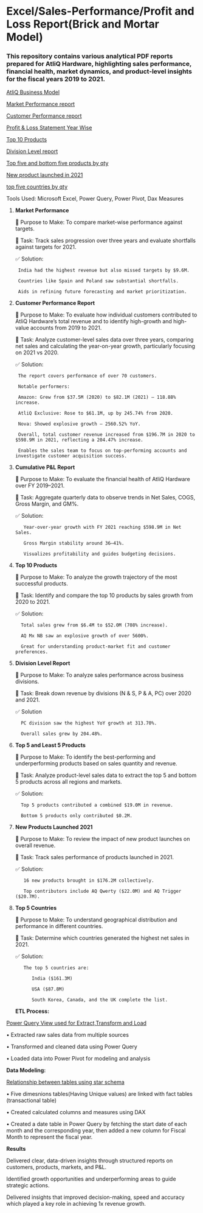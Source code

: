 # Excel/Sales-Performance/Profit and Loss Report(Brick and Mortar Model) 
### This repository contains various analytical PDF reports prepared for AtliQ Hardware, highlighting sales performance, financial health, market dynamics, and product-level insights for the fiscal years 2019 to 2021.

<a href = "https://github.com/Piyush-tikiya/Excel-Sales-Performance-Report/blob/main/AtliQ%20Hardware%20Business%20Hierarchy%20Model.pdf"> AtliQ Business Model </a>

<a href = "https://github.com/Piyush-tikiya/Excel-Sales-Performance-Report/blob/main/market%20performance.pdf"> Market Performance report </a>

<a href = "https://github.com/Piyush-tikiya/Excel-Sales-Performance-Report/blob/main/Customer%20performance%20report.pdf"> Customer Performance report </a>
  
<a href = "https://github.com/Piyush-tikiya/Excel-Sales-Performance-Report/blob/main/CUMULATIVE%20P%26L%20REPORT.pdf"> Profit & Loss Statement Year Wise </a>

<a href = "https://github.com/Piyush-tikiya/Excel-Sales-Performance-Report/blob/main/Top%2010%20products.pdf">Top 10 Products </a>

<a href = "https://github.com/Piyush-tikiya/Excel-Sales-Performance-Report/blob/main/division%20level%20report.pdf"> Division Level report </a>

<a href = "https://github.com/Piyush-tikiya/Excel-Sales-Performance-Report/blob/main/top%20%20and%20least%205%20products.pdf"> Top five and bottom five products by qty </a>

<a href = "https://github.com/Piyush-tikiya/Excel-Sales-Performance-Report/blob/main/New%20products%20launched%202021.pdf"> New product launched in 2021 </a>

<a href = "https://github.com/Piyush-tikiya/Excel-Sales-Performance-Report/blob/main/top%205%20countries.pdf"> top five countries by qty </a>

Tools Used: Microsoft Excel, Power Query, Power Pivot, Dax Measures


1) **Market Performance**
   
    🎯 Purpose to Make: 
      To compare market-wise performance against targets.

    📝 Task: 
      Track sales progression over three years and evaluate shortfalls against targets for 2021.

    ✅ Solution: 

        India had the highest revenue but also missed targets by $9.6M.
   
        Countries like Spain and Poland saw substantial shortfalls.

        Aids in refining future forecasting and market prioritization.

 2. **Customer Performance Report**
      
    🎯 Purpose to Make: To evaluate how individual customers contributed to AtliQ Hardware’s total revenue and to identify high-growth and high-value accounts from 2019 to 2021.

    📝 Task: Analyze customer-level sales data over three years, comparing net sales and calculating the year-on-year growth, particularly focusing on 2021 vs 2020.

    ✅ Solution:

         The report covers performance of over 70 customers.

         Notable performers:

         Amazon: Grew from $37.5M (2020) to $82.1M (2021) — 118.88% increase.

         AtliQ Exclusive: Rose to $61.1M, up by 245.74% from 2020.

         Nova: Showed explosive growth — 2560.52% YoY.

         Overall, total customer revenue increased from $196.7M in 2020 to $598.9M in 2021, reflecting a 204.47% increase.

         Enables the sales team to focus on top-performing accounts and investigate customer acquisition success.
    

3. **Cumulative P&L Report**
       
      🎯 Purpose to Make: To evaluate the financial health of AtliQ Hardware over FY 2019–2021.

      📝 Task: Aggregate quarterly data to observe trends in Net Sales, COGS, Gross Margin, and GM%.

      ✅ Solution:
   

          Year-over-year growth with FY 2021 reaching $598.9M in Net Sales.
   
          Gross Margin stability around 36–41%.

          Visualizes profitability and guides budgeting decisions.

 4) **Top 10 Products**
      
     🎯 Purpose to Make: To analyze the growth trajectory of the most successful products.

     📝 Task: Identify and compare the top 10 products by sales growth from 2020 to 2021.

     ✅ Solution:

   
          Total sales grew from $6.4M to $52.0M (708% increase).

          AQ Mx NB saw an explosive growth of over 5600%.

          Great for understanding product-market fit and customer preferences.
    

5) **Division Level Report**
     
     🎯 Purpose to Make: To analyze sales performance across business divisions.

     📝 Task: Break down revenue by divisions (N & S, P & A, PC) over 2020 and 2021.

     ✅ Solution
     
         PC division saw the highest YoY growth at 313.70%.

         Overall sales grew by 204.48%.
     

 6) **Top 5 and Least 5 Products**
        
     🎯 Purpose to Make: To identify the best-performing and underperforming products based on sales quantity and revenue.

     📝 Task: Analyze product-level sales data to extract the top 5 and bottom 5 products across all regions and markets.

     ✅ Solution:

          Top 5 products contributed a combined $19.0M in revenue.

          Bottom 5 products only contributed $0.2M.
7) **New Products Launched 2021**
   
     🎯 Purpose to Make: To review the impact of new product launches on overall revenue.

     📝 Task: Track sales performance of products launched in 2021.

     ✅ Solution:

          16 new products brought in $176.2M collectively.

          Top contributors include AQ Qwerty ($22.0M) and AQ Trigger ($20.7M).

8) **Top 5 Countries**
   
      🎯 Purpose to Make: To understand geographical distribution and performance in different countries.

      📝 Task: Determine which countries generated the highest net sales in 2021.

      ✅ Solution:
   
          The top 5 countries are:

             India ($161.3M)

             USA ($87.8M)

             South Korea, Canada, and the UK complete the list.

            

   **ETL Process:**

<a href = "https://github.com/Piyush-tikiya/Excel-Sales-Performance-Report/blob/main/power%20query%20view.png"> Power Query View used for Extract,Transform and Load  </a>

•	Extracted raw sales data from multiple sources

•	Transformed and cleaned data using Power Query

•	Loaded data into Power Pivot for modeling and analysis

  **Data Modeling:**

<a href = "https://github.com/Piyush-tikiya/Excel-Sales-Performance-Report/blob/main/data%20model.png"> Relationship between tables using star schema  </a>

•	Five dimesnions tables(Having Unique values) are linked with fact tables (transactional table)

•	Created calculated columns and measures using DAX

• Created a date table in Power Query by fetching the start date of each month and the corresponding year, then added a new column for Fiscal Month to represent the fiscal year.

**Results**

Delivered clear, data-driven insights through structured reports on customers, products, markets, and P&L.

Identified growth opportunities and underperforming areas to guide strategic actions.

Delivered insights that improved decision-making, speed and accuracy which played a key role in achieving  1x revenue growth.










